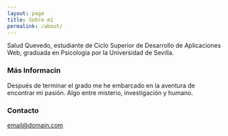 ```yaml
---
layout: page
title: Sobre mí
permalink: /about/
---
```


Salud Quevedo, estudiante de Ciclo Superior de Desarrollo de Aplicaciones Web, graduada en Psicología por la Universidad de Sevilla.

### Más Informacin

Después de terminar el grado me he embarcado en la aventura de encontrar mi pasión. Algo entre misterio, investigación y humano.

### Contacto

[email@domain.com](mailto:saludqg10@gmail.com)
